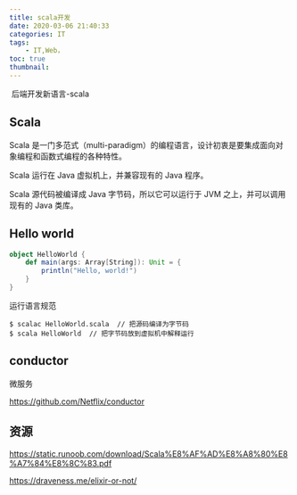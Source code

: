 ```yaml
---
title: scala开发
date: 2020-03-06 21:40:33
categories: IT
tags:
    - IT,Web，
toc: true
thumbnail: 
---
```


​		后端开发新语言-scala

<!--more-->

## Scala

Scala 是一门多范式（multi-paradigm）的编程语言，设计初衷是要集成面向对象编程和函数式编程的各种特性。

Scala 运行在 Java 虚拟机上，并兼容现有的 Java 程序。

Scala 源代码被编译成 Java 字节码，所以它可以运行于 JVM 之上，并可以调用现有的 Java 类库。

## Hello world

```scala
object HelloWorld {
    def main(args: Array[String]): Unit = {
        println("Hello, world!")
    }
}
```

运行语言规范

```shell
$ scalac HelloWorld.scala  // 把源码编译为字节码
$ scala HelloWorld  // 把字节码放到虚拟机中解释运行
```

## conductor

微服务

https://github.com/Netflix/conductor



## 资源

https://static.runoob.com/download/Scala%E8%AF%AD%E8%A8%80%E8%A7%84%E8%8C%83.pdf

https://draveness.me/elixir-or-not/
